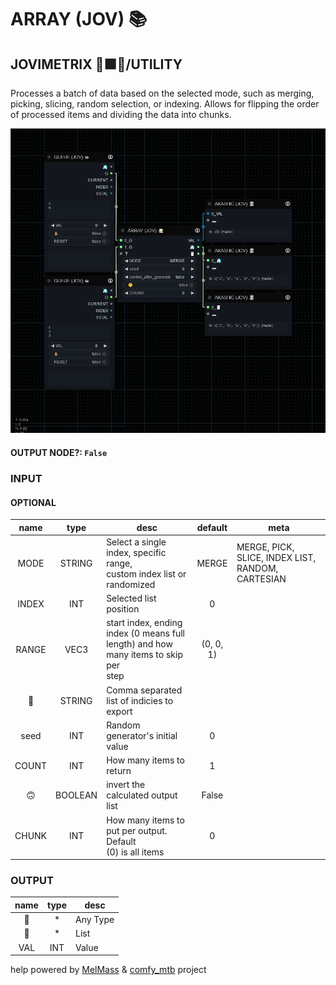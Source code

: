 # ARRAY (JOV) 📚

## JOVIMETRIX 🔺🟩🔵/UTILITY

Processes a batch of data based on the selected mode, such as merging, picking, slicing, random selection, or indexing. Allows for flipping the order of processed items and dividing the data into chunks.

![ARRAY](https://raw.githubusercontent.com/Amorano/Jovimetrix-examples/master/node/ARRAY/ARRAY.png)

#### OUTPUT NODE?: `False`

### INPUT

#### OPTIONAL

name | type | desc | default | meta
:---:|:---:|---|:---:|---
MODE | STRING | Select a single index, specific range,<br>custom index list or randomized | MERGE | MERGE, PICK, SLICE, INDEX LIST, RANDOM,<br>CARTESIAN
INDEX | INT | Selected list position | 0 | 
RANGE | VEC3 | start index, ending index (0 means full<br>length) and how many items to skip per<br>step | (0, 0, 1) | 
📝 | STRING | Comma separated list of indicies to export |  | 
seed | INT | Random generator's initial value | 0 | 
COUNT | INT | How many items to return | 1 | 
🙃 | BOOLEAN | invert the calculated output list | False | 
CHUNK | INT | How many items to put per output. Default<br>(0) is all items | 0 | 

### OUTPUT

name | type | desc
:---:|:---:|---
🦄 | * | Any Type 
🧾 | * | List 
VAL | INT | Value 

help powered by [MelMass](https://github.com/melMass) & [comfy_mtb](https://github.com/melMass/comfy_mtb) project